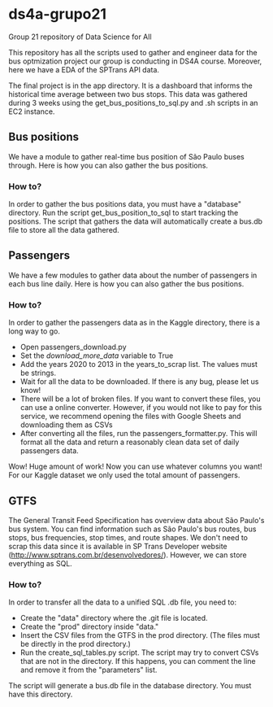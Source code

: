 # ds4a-grupo21
Group 21 repository of Data Science for All

This repository has all the scripts used to gather and engineer data for the bus optmization project our group is
conducting in DS4A course. Moreover, here we have a EDA of the SPTrans API data.

The final project is in the app directory. It is a dashboard that informs the historical time average between two bus 
stops. This data was gathered during 3 weeks using the get_bus_positions_to_sql.py and .sh scripts in an EC2 instance.

## Bus positions

We have a module to gather real-time bus position of São Paulo buses through. Here is how you can also gather the bus positions.

### How to?

In order to gather the bus positions data, you must have a "database" directory. Run the script get_bus_position_to_sql
to start tracking the positions. The script that gathers the data will automatically create a bus.db file to
store all the data gathered. 

## Passengers

We have a few modules to gather data about the number of passengers in each bus line daily. Here is how you can also
gather the bus positions.

### How to?

In order to gather the passengers data as in the Kaggle directory, there is a long way to go.

- Open passengers_download.py
- Set the *download_more_data* variable to True
- Add the years 2020 to 2013 in the years_to_scrap list. The values must be strings.
- Wait for all the data to be downloaded. If there is any bug, please let us know!
- There will be a lot of broken files. If you want to convert these files, you can use a online converter. However, if
you would not like to pay for this service, we recommend opening the files with Google Sheets and downloading them as
CSVs
- After converting all the files, run the passengers_formatter.py. This will format all the data and return a reasonably
clean data set of daily passengers data.

Wow! Huge amount of work! Now you can use whatever columns you want! For our Kaggle dataset we only used the total
amount of passengers.

## GTFS

The General Transit Feed Specification has overview data about São Paulo's bus system. You can find information such as
São Paulo's bus routes, bus stops, bus frequencies, stop times, and route shapes. We don't need to scrap this data since
it is available in SP Trans Developer website (http://www.sptrans.com.br/desenvolvedores/). However, we can store
everything as SQL.

### How to?

In order to transfer all the data to a unified SQL .db file, you need to:

- Create the "data" directory where the .git file is located.
- Create the "prod" directory inside "data."
- Insert the CSV files from the GTFS in the prod directory. (The files must be directly in the prod directory.)
- Run the create_sql_tables.py script. The script may try to convert CSVs that are not in the directory. If this happens,
you can comment the line and remove it from the "parameters" list.

The script will generate a bus.db file in the database directory. You must have this directory.
